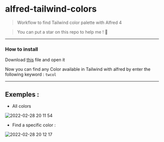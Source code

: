 # alfred-tailwind-colors

> Workflow to find Tailwind color palette with Alfred 4

> You can put a star on this repo to help me ! 🙏

---

### How to install 

Download [this](https://github.com/MatthysDev/alfred-tailwind-colors) file and open it

Now you can find any Color available in Tailwind with alfred by enter the following keyword : ```twcol```

---

## Exemples :

- All colors 

![2022-02-28 20 11 54](https://user-images.githubusercontent.com/81434852/156044207-aceb951c-89cd-4484-945b-9e89df83efec.gif)

- Find a specific color : 

![2022-02-28 20 12 17](https://user-images.githubusercontent.com/81434852/156044233-368dcd1a-dd7f-4f52-99bb-5ee82045b5c4.gif)


